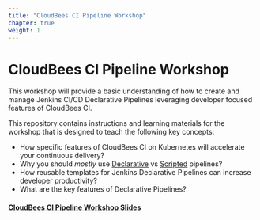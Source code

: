 ```yaml
---
title: "CloudBees CI Pipeline Workshop"
chapter: true
weight: 1
---
```


# CloudBees CI Pipeline Workshop

This workshop will provide a basic understanding of how to create and manage Jenkins CI/CD Declarative Pipelines leveraging developer focused features of CloudBees CI.

This repository contains instructions and learning materials for the workshop that is designed to teach the following key concepts:

  * How specific features of CloudBees CI on Kubernetes will accelerate your continuous delivery?
  * Why you should *mostly* use [Declarative](https://jenkins.io/doc/book/pipeline/syntax/#declarative-pipeline) vs [Scripted](https://jenkins.io/doc/book/pipeline/syntax/#scripted-pipeline) pipelines?
  * How reusable templates for Jenkins Declarative Pipelines can increase developer productivity?
  * What are the key features of Declarative Pipelines?

#### <a href="https://cloudbees-days.github.io/cloudbees-field-workshops/cloudbees-ci-pipeline/">CloudBees CI Pipeline Workshop Slides</a>
